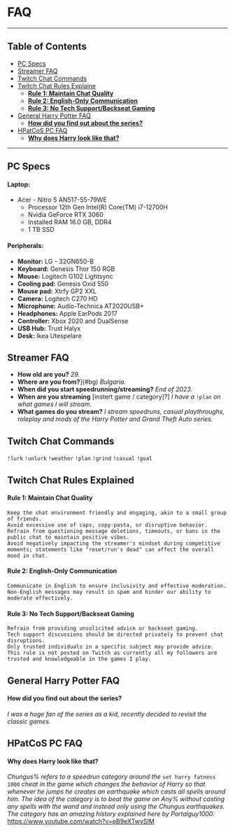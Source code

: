 # FAQ
***
## Table of Contents
- [PC Specs](#pc-specs)
- [Streamer FAQ](#streamer-faq)
- [Twitch Chat Commands](#twitch-chat-commands)
- [Twitch Chat Rules Explaine](#twitch-chat-rules-explained)
  - [**Rule 1: Maintain Chat Quality**](#rule-1-maintain-chat-quality)
  - [**Rule 2: English-Only Communication**](#rule-2-english-only-communication)
  - [**Rule 3: No Tech Support/Backseat Gaming**](#rule-3-no-tech-supportbackseat-gaming)
- [General Harry Potter FAQ](#harry-potter-general-faq)
  - [**How did you find out about the series?**](#how-did-you-find-out-about-the-series)
- [HPatCoS PC FAQ](#hpatcos-pc-faq)
  - [**Why does Harry look like that?**](#why-does-harry-look-like-that)
***
##  PC Specs
#### **Laptop:**
  - Acer - Nitro 5 AN517-55-79WE
    - Processor	12th Gen Intel(R) Core(TM) i7-12700H
    - Nvidia GeForce RTX 3060
    - Installed RAM	16.0 GB, DDR4
    - 1 TB SSD
#### **Peripherals:**
  - **Monitor:** LG - 32GN650-B
  - **Keyboard:** Genesis Thor 150 RGB
  - **Mouse:** Logitech G102 Lightsync
  - **Cooling pad:** Genesis Oxid 550
  - **Mouse pad:** Xtrfy GP2 XXL
  - **Camera:** Logitech C270 HD
  - **Microphone:** Audio-Technica AT2020USB+ 
  - **Headphones:** Apple EarPods 2017
  - **Controller:** Xbox 2020 and DualSense
  - **USB Hub:** Trust Halyx
  - **Desk:** Ikea Utespelare
## Streamer FAQ
  - **How old are you?** *29.*
  - **Where are you from?**](#bg) *Bulgaria.*
  - **When did you start speedrunning/streaming?** *End of 2023.*
  - **When are you streaming** [instert game / category]?] *I have a* ``!plan`` *on what games I will stream.*
  - **What games do you stream?** *I stream speedruns, casual playthroughs, roleplay and mods of the Harry Potter and Grand Theft Auto series.*
## Twitch Chat Commands
``!lurk`` ``!unlurk`` ``!weather`` ``!plan`` ``!grind`` ``!casual`` ``!goal``
## Twitch Chat Rules Explained
#### **Rule 1: Maintain Chat Quality**
    Keep the chat environment friendly and engaging, akin to a small group of friends.
    Avoid excessive use of caps, copy-pasta, or disruptive behavior.
    Refrain from questioning message deletions, timeouts, or bans in the public chat to maintain positive vibes.
    Avoid negatively impacting the streamer's mindset during competitive moments; statements like "reset/run's dead" can affect the overall mood in chat.
#### **Rule 2: English-Only Communication**
    Communicate in English to ensure inclusivity and effective moderation.
    Non-English messages may result in spam and hinder our ability to moderate effectively.
#### **Rule 3: No Tech Support/Backseat Gaming**
    Refrain from providing unsolicited advice or backseat gaming.
    Tech support discussions should be directed privately to prevent chat disruptions.
    Only trusted individuals in a specific subject may provide advice.
    This rule is not posted on Twitch as currently all my followers are trusted and knowledgeable in the games I play.
## General Harry Potter FAQ
#### **How did you find out about the series?** 
*I was a huge fan of the series as a kid, recently decided to revisit the classic games.*
## HPatCoS PC FAQ
#### **Why does Harry look like that?** 
*Chungus% refers to a speedrun category around the* ``set harry fatness 1000`` *cheat in the game which changes the behavior of Harry so that whenever he jumps he creates an earthquake which casts all spells around him. The idea of the category is to beat the game on Any% without casting any spells with the wand and instead only using the Chungus earthquakes. The category has an amazing history explained here by Portalguy1000:* https://www.youtube.com/watch?v=pB9eXTwvSIM
